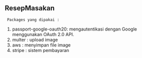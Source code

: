 ## ResepMasakan
  ``` Packages yang dipakai :```
1. passport-google-oauth20: mengautentikasi dengan Google menggunakan OAuth 2.0 API. 
2. multer : upload image
3. aws : menyimpan file image
4. stripe : sistem pembayaran


